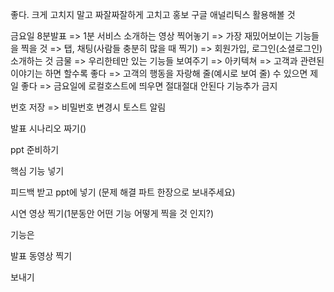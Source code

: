 좋다. 크게 고치지 말고 짜잘짜잘하게 고치고 홍보
구글 애널리틱스 활용해볼 것

금요일 8분발표 => 1분 서비스 소개하는 영상 찍어놓기 => 가장 재밌어보이는 기능들을 찍을 것 => 탭, 채팅(사람들 충분히 많을 때 찍기) => 회원가입, 로그인(소셜로그인) 소개하는 것 금물 => 우리한테만 있는 기능들 보여주기 => 아키텍쳐 => 고객과 관련된 이야기는 하면 할수록 좋다 => 고객의 행동을 자랑해 줄(예시로 보여 줄) 수 있으면 제일 좋다 => 금요일에 로컬호스트에 띄우면 절대절대 안된다 기능추가 금지

번호 저장 => 비밀번호 변경시 토스트 알림

발표 시나리오 짜기()

ppt 준비하기

핵심 기능 넣기

피드백 받고 ppt에 넣기 (문제 해결 파트 한장으로 보내주세요)

시연 영상 찍기(1분동안 어떤 기능 어떻게 찍을 것 인지?)

기능은

발표 동영상 찍기

보내기
